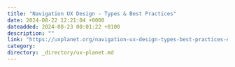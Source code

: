 ```yaml
---
title: "Navigation UX Design - Types & Best Practices"
date: 2024-08-22 12:21:04 +0000
dateadded: 2024-08-23 00:01:22 +0100
description: ""
link: "https://uxplanet.org/navigation-ux-design-types-best-practices-ea8080af1e2d?source=rss----819cc2aaeee0---4"
category:
directory: _directory/ux-planet.md
---
```

